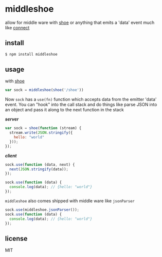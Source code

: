 middleshoe
===

allow for middle ware with [shoe](https://github.com/substack/shoe) or anything that emits a 'data' event much like [connect](https://github.com/senchalabs/connect)

## install

```js
$ npm install middleshoe
```

## usage

with [shoe](https://github.com/substack/shoe)

```js
var sock = middleshoe(shoe('/shoe'))
```

Now `sock` has a `use(fn)` function which accepts data from the emitter 'data' event. You can "hook" into the call stack and do things like parse JSON into an object and pass it along to the next function in the stack

***server***

```js
var sock = shoe(function (stream) {
  stream.write(JSON.stringify({
    hello: "world"
  }));
});
```

***client***

```js
sock.use(function (data, next) {
  next(JSON.stringify(data));
});

sock.use(function (data) {
  console.log(data); // {hello: "world"}
});
```

`middleshoe` also comes shipped with middle ware like `jsonParser`

```js
sock.use(middleshoe.jsonParser());
sock.use(function (data) {
  console.log(data); // {hello: "world"}
});
```

## license

MIT